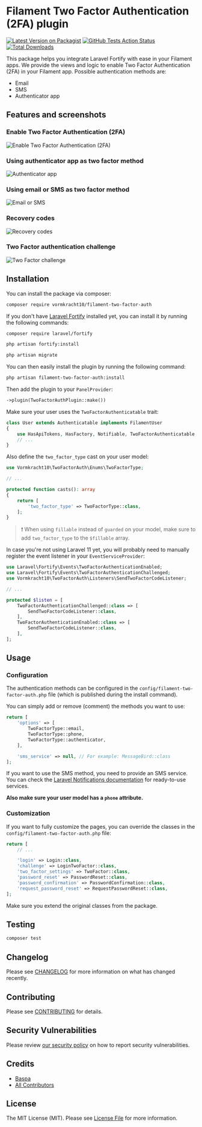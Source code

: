# Filament Two Factor Authentication (2FA) plugin

[![Latest Version on Packagist](https://img.shields.io/packagist/v/vormkracht10/filament-two-factor-auth.svg?style=flat-square)](https://packagist.org/packages/vormkracht10/filament-two-factor-auth)
[![GitHub Tests Action Status](https://img.shields.io/github/actions/workflow/status/vormkracht10/filament-two-factor-auth/run-tests.yml?branch=main&label=tests&style=flat-square)](https://github.com/vormkracht10/filament-two-factor-auth/actions?query=workflow%3Arun-tests+branch%3Amain)
[![Total Downloads](https://img.shields.io/packagist/dt/vormkracht10/filament-two-factor-auth.svg?style=flat-square)](https://packagist.org/packages/vormkracht10/filament-two-factor-auth)


This package helps you integrate Laravel Fortify with ease in your Filament apps. We provide the views and logic to enable Two Factor Authentication (2FA) in your Filament app. Possible authentication methods are:

- Email
- SMS
- Authenticator app

## Features and screenshots

### Enable Two Factor Authentication (2FA)
![Enable Two Factor Authentication (2FA)](./docs/two-factor-page.png)

### Using authenticator app as two factor method
![Authenticator app](./docs/authenticator-app.png)

### Using email or SMS as two factor method
![Email or SMS](./docs/email-or-sms.png)

### Recovery codes
![Recovery codes](./docs/recovery-codes.png)

### Two Factor authentication challenge
![Two Factor challenge](./docs/code-challenge.png)


## Installation

You can install the package via composer:

```bash
composer require vormkracht10/filament-two-factor-auth
```

If you don't have [Laravel Fortify](https://laravel.com/docs/11.x/fortify) installed yet, you can install it by running the following commands:

```bash
composer require laravel/fortify
```

```bash
php artisan fortify:install
```

```bash
php artisan migrate
```

You can then easily install the plugin by running the following command:

```bash
php artisan filament-two-factor-auth:install
```

Then add the plugin to your `PanelProvider`:

```php
->plugin(TwoFactorAuthPlugin::make())
```

Make sure your user uses the `TwoFactorAuthenticatable` trait:

```php 
class User extends Authenticatable implements FilamentUser
{
    use HasApiTokens, HasFactory, Notifiable, TwoFactorAuthenticatable;
    // ...
}
```

Also define the `two_factor_type` cast on your user model:

```php
use Vormkracht10\TwoFactorAuth\Enums\TwoFactorType;

// ...

protected function casts(): array
{
    return [
        'two_factor_type' => TwoFactorType::class,
    ];
}
```

> ❗ When using `fillable` instead of `guarded` on your model, make sure to add `two_factor_type` to the `$fillable` array.

In case you're not using Laravel 11 yet, you will probably need to manually register the event listener in your `EventServiceProvider`:

```php
use Laravel\Fortify\Events\TwoFactorAuthenticationEnabled;
use Laravel\Fortify\Events\TwoFactorAuthenticationChallenged;
use Vormkracht10\TwoFactorAuth\Listeners\SendTwoFactorCodeListener;

// ...

protected $listen = [
    TwoFactorAuthenticationChallenged::class => [
        SendTwoFactorCodeListener::class,
    ],
    TwoFactorAuthenticationEnabled::class => [
        SendTwoFactorCodeListener::class,
    ],
];
```
## Usage

### Configuration

The authentication methods can be configured in the `config/filament-two-factor-auth.php` file (which is published during the install command). 

You can simply add or remove (comment) the methods you want to use:

```php
return [
    'options' => [
        TwoFactorType::email,
        TwoFactorType::phone,
        TwoFactorType::authenticator,
    ],

    'sms_service' => null, // For example: MessageBird::class
];
```

If you want to use the SMS method, you need to provide an SMS service. You can check the [Laravel Notifications documentation](https://laravel-notification-channels.com/about/) for ready-to-use services. 

**Also make sure your user model has a `phone` attribute.**

### Customization

If you want to fully customize the pages, you can override the classes in the `config/filament-two-factor-auth.php` file:

```php
return [
    // ...

    'login' => Login::class,
    'challenge' => LoginTwoFactor::class,
    'two_factor_settings' => TwoFactor::class,
    'password_reset' => PasswordReset::class,
    'password_confirmation' => PasswordConfirmation::class,
    'request_password_reset' => RequestPasswordReset::class,
];
```

Make sure you extend the original classes from the package.

## Testing

```bash
composer test
```

## Changelog

Please see [CHANGELOG](CHANGELOG.md) for more information on what has changed recently.

## Contributing

Please see [CONTRIBUTING](.github/CONTRIBUTING.md) for details.

## Security Vulnerabilities

Please review [our security policy](../../security/policy) on how to report security vulnerabilities.

## Credits

- [Baspa](https://github.com/vormkracht10)
- [All Contributors](../../contributors)

## License

The MIT License (MIT). Please see [License File](LICENSE.md) for more information.
